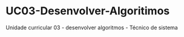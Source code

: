 # UC03-Desenvolver-Algoritimos
Unidade curricular 03 - desenvolver algoritmos - Técnico de sistema 
